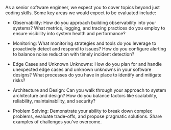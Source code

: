 As a senior software engineer, we expect you to cover topics beyond just coding skills. Some key areas we would expect to be evaluated include:

- Observability: How do you approach building observability into your systems? What metrics, logging, and tracing practices do you employ to ensure visibility into system health and performance?

- Monitoring: What monitoring strategies and tools do you leverage to proactively detect and respond to issues? How do you configure alerting to balance noise reduction with timely incident detection?

- Edge Cases and Unknown Unknowns: How do you plan for and handle unexpected edge cases and unknown unknowns in your software designs? What processes do you have in place to identify and mitigate risks?

- Architecture and Design: Can you walk through your approach to system architecture and design? How do you balance factors like scalability, reliability, maintainability, and security?

- Problem Solving: Demonstrate your ability to break down complex problems, evaluate trade-offs, and propose pragmatic solutions. Share examples of challenges you've overcome.